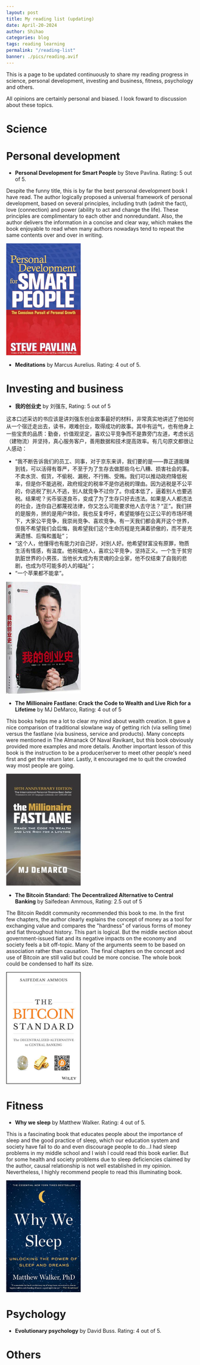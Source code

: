 ```yaml
---
layout: post
title: My reading list (updating)
date: April-20-2024
author: Shihao
categories: blog
tags: reading learning
permalink: "/reading-list"
banner: ./pics/reading.avif
---
```


This is a page to be updated continuously to share my reading progress in science, personal development, investing and business, fitness, psychology and others. 

All opinions are certainly personal and biased. I look foward to discussion about these topics. 

# Science

# Personal development
- **Personal Development for Smart People**
by Steve Pavlina. Rating: 5 out of 5.

Despite the funny title, this is by far the best personal development book I have read. The author logically proposed a universal framework of personal development, based on several principles, including truth (admit the fact), love (connection) and power (ability to act and change the life). These principles are complimentary to each other and nonredundant. Also, the author delivers the information in a concise and clear way, which makes the book enjoyable to read when many authors nowadays tend to repeat the same contents over and over in writing. 

<img src="./pics/personal_smart.png" width="200" height="300" />

- **Meditations** by Marcus Aurelius. Rating: 4 out of 5.

# Investing and business
- **我的创业史** by 刘强东, Rating: 5 out of 5

这本口述采访的书应该是讲刘强东创业故事最好的材料，非常真实地讲述了他如何从一个宿迁走出去，读书，艰难创业，取得成功的故事。其中有运气，也有他身上一些宝贵的品质：勤奋，价值观坚定，喜欢公平竞争而不是靠旁门左道，考虑长远（建物流）并坚持，真心服务客户，善用数据和技术提高效率。有几句原文都很让人感动：
- “我不断告诉我们的员工、同事，对于京东来讲，我们要的是——靠正道能赚到钱，可以活得有尊严，不至于为了生存去做那些乌七八糟、损害社会的事。不卖水货、假货，不偷税、漏税，不行贿、受贿。我们可以推动政府降低税率，但是你不能逃税，政府规定的税率不是你逃税的理由。因为逃税是不公平的，你逃税了别人不逃，别人就竞争不过你了。你成本低了，逼着别人也要逃税。结果呢？劣币驱逐良币，变成了为了生存只好去违法。如果是人人都违法的社会，连你自己都蔑视法律，你又怎么可能要求他人去守法？“正”。我们拼的是服务，拼的是用户体验，我也反复呼吁，希望能够在公正公平的市场环境下，大家公平竞争，我崇尚竞争、喜欢竞争。有一天我们都会离开这个世界，但我不希望我们会后悔，我希望我们这个生命历程是充满着骄傲的，而不是充满遗憾、后悔和羞耻”；
- “这个人，他懂得也有能力对自己好，对别人好。他希望财富没有原罪，物质生活有情感，有温度。他祝福他人，喜欢公平竞争，坚持正义。一个生于贫穷肮脏世界的小男孩，当他长大成为有灵魂的企业家，他不仅结束了自我的悲剧，也成为尽可能多的人的福祉”；
- “一个苹果都不能拿”。

<img src="./pics/liu.png" width="200" height="300" />

- **The Millionaire Fastlane: Crack the Code to Wealth and Live Rich for a Lifetime** by MJ DeMarco, Rating: 4 out of 5

This books helps me a lot to clear my mind about wealth creation. It gave a nice comparison of traditional slowlane way of getting rich (via selling time) versus the fastlane (via business, service and products). Many concepts were mentioned in The Almanack Of Naval Ravikant, but this book obviously provided more examples and more details. Another important lesson of this book is the instruction to be a producer/server to meet other people's need first and get the return later. Lastly, it encouraged me to quit the crowded way most people are going. 

<img src="./pics/millionaire_fastlane.jpg" width="200" height="300" />

- **The Bitcoin Standard: The Decentralized Alternative to Central Banking** by Saifedean Ammous, Rating: 2.5 out of 5

The Bitcoin Reddit community recommended this book to me. In the first few chapters, the author clearly explains the concept of money as a tool for exchanging value and compares the "hardness" of various forms of money and fiat throughout history. This part is logical. But the middle section about government-issued fiat and its negative impacts on the economy and society feels a bit off-topic. Many of the arguments seem to be based on association rather than causation. The final chapters on the concept and use of Bitcoin are still valid but could be more concise. The whole book could be condensed to half its size.

<img src="./pics/bitcoin_standard.jpeg" width="200" height="300" />

# Fitness
- **Why we sleep** by Matthew Walker. Rating: 4 out of 5. 

This is a fascinating book that educates people about the importance of sleep and the good practice of sleep, which our education system and society have fail to do and even discourage people to do...I had sleep problems in my middle school and I wish I could read this book earlier. But for some health and society problems due to sleep deficiencies claimed by the author, causal relationship is not well established in my opinion. Nevertheless, I highly recommend people to read this illuminating book.

<img src="./pics/why_we_sleep.jpeg" width="200" height="300" />

# Psychology
- **Evolutionary psychology** by David Buss. Rating: 4 out of 5. 

# Others